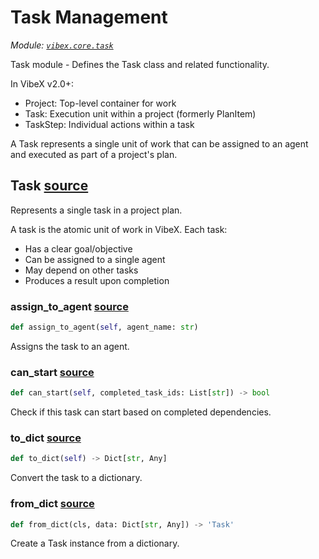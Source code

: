 # Task Management

*Module: [`vibex.core.task`](https://github.com/dustland/vibex/blob/main/src/vibex/core/task.py)*

Task module - Defines the Task class and related functionality.

In VibeX v2.0+:
- Project: Top-level container for work
- Task: Execution unit within a project (formerly PlanItem)
- TaskStep: Individual actions within a task

A Task represents a single unit of work that can be assigned to an agent
and executed as part of a project's plan.

## Task <a href="https://github.com/dustland/vibex/blob/main/src/vibex/core/task.py#L26" class="source-link" title="View source code">source</a>

Represents a single task in a project plan.

A task is the atomic unit of work in VibeX. Each task:
- Has a clear goal/objective
- Can be assigned to a single agent
- May depend on other tasks
- Produces a result upon completion

### assign_to_agent <a href="https://github.com/dustland/vibex/blob/main/src/vibex/core/task.py#L47" class="source-link" title="View source code">source</a>

```python
def assign_to_agent(self, agent_name: str)
```

Assigns the task to an agent.

### can_start <a href="https://github.com/dustland/vibex/blob/main/src/vibex/core/task.py#L51" class="source-link" title="View source code">source</a>

```python
def can_start(self, completed_task_ids: List[str]) -> bool
```

Check if this task can start based on completed dependencies.

### to_dict <a href="https://github.com/dustland/vibex/blob/main/src/vibex/core/task.py#L55" class="source-link" title="View source code">source</a>

```python
def to_dict(self) -> Dict[str, Any]
```

Convert the task to a dictionary.

### from_dict <a href="https://github.com/dustland/vibex/blob/main/src/vibex/core/task.py#L60" class="source-link" title="View source code">source</a>

```python
def from_dict(cls, data: Dict[str, Any]) -> 'Task'
```

Create a Task instance from a dictionary.
